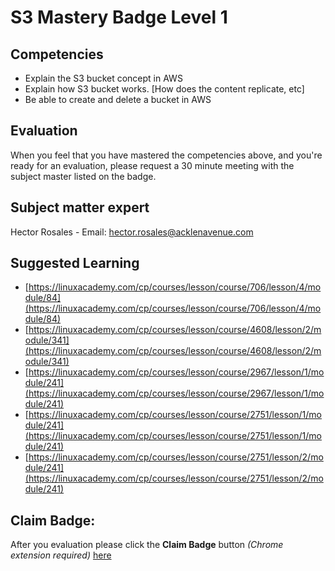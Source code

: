 
# S3 Mastery Badge Level 1

## Competencies

 - Explain the S3 bucket concept in AWS
 - Explain how S3 bucket works. [How does the content replicate, etc]
 - Be able to create and delete a bucket in AWS

## Evaluation

 When you feel that you have mastered the competencies above, and you're ready for an evaluation, please request a 30 minute meeting with the subject master listed on the badge.

## Subject matter expert
Hector Rosales - Email: hector.rosales@acklenavenue.com

## Suggested Learning

 - [https://linuxacademy.com/cp/courses/lesson/course/706/lesson/4/module/84](https://linuxacademy.com/cp/courses/lesson/course/706/lesson/4/module/84)
 - [https://linuxacademy.com/cp/courses/lesson/course/4608/lesson/2/module/341](https://linuxacademy.com/cp/courses/lesson/course/4608/lesson/2/module/341)
 - [https://linuxacademy.com/cp/courses/lesson/course/2967/lesson/1/module/241](https://linuxacademy.com/cp/courses/lesson/course/2967/lesson/1/module/241)
 - [https://linuxacademy.com/cp/courses/lesson/course/2751/lesson/1/module/241](https://linuxacademy.com/cp/courses/lesson/course/2751/lesson/1/module/241)
 - [https://linuxacademy.com/cp/courses/lesson/course/2751/lesson/2/module/241](https://linuxacademy.com/cp/courses/lesson/course/2751/lesson/2/module/241)

## Claim Badge:
After you evaluation please click the **Claim Badge** button *(Chrome extension required)* [here](https://acklenavenue.badgr.com/public/badges/vskRxnJtTcGHYWergoJPBA)
